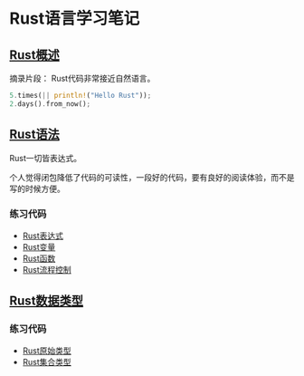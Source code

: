 # Rust语言学习笔记

## [Rust概述](https://mp.weixin.qq.com/s?__biz=MzA5NTQyNDIyNw==&mid=2247483774&idx=1&sn=0f76ebdaf945da8f28c7753d9fd4399a)

摘录片段：
Rust代码非常接近自然语言。

```Rust
5.times(|| println!("Hello Rust"));
2.days().from_now();
```
## [Rust语法](https://mp.weixin.qq.com/s?__biz=MzA5NTQyNDIyNw==&mid=2247483778&idx=1&sn=52c655fb8bbc81eaaa0ce2acc1c9d07f)

Rust一切皆表达式。

个人觉得闭包降低了代码的可读性，一段好的代码，要有良好的阅读体验，而不是写的时候方便。

### 练习代码

* [Rust表达式](https://github.com/lesterli/rust-practice/blob/master/src/statement.rs)
* [Rust变量](https://github.com/lesterli/rust-practice/blob/master/src/variable.rs)
* [Rust函数](https://github.com/lesterli/rust-practice/blob/master/src/function.rs)
* [Rust流程控制](https://github.com/lesterli/rust-practice/blob/master/src/control_flow.rs)

## [Rust数据类型]()

### 练习代码

* [Rust原始类型](https://github.com/lesterli/rust-practice/blob/master/src/primitives.rs)
* [Rust集合类型](https://github.com/lesterli/rust-practice/blob/master/src/collections.rs)
